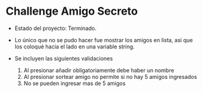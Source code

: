 <h1> Challenge Amigo Secreto </h1>

- Estado del proyecto: Terminado.

- Lo único que no se pudo hacer fue mostrar los amigos en lista, asi que los coloqué hacia el lado en una variable string.

- Se incluyen las siguientes validaciones
  1) Al presionar añadir obligatoriamente debe haber un nombre
  2) Al presionar sortear amigo no permite si no hay 5 amigos ingresados
  3) No se pueden ingresar mas de 5 amigos
